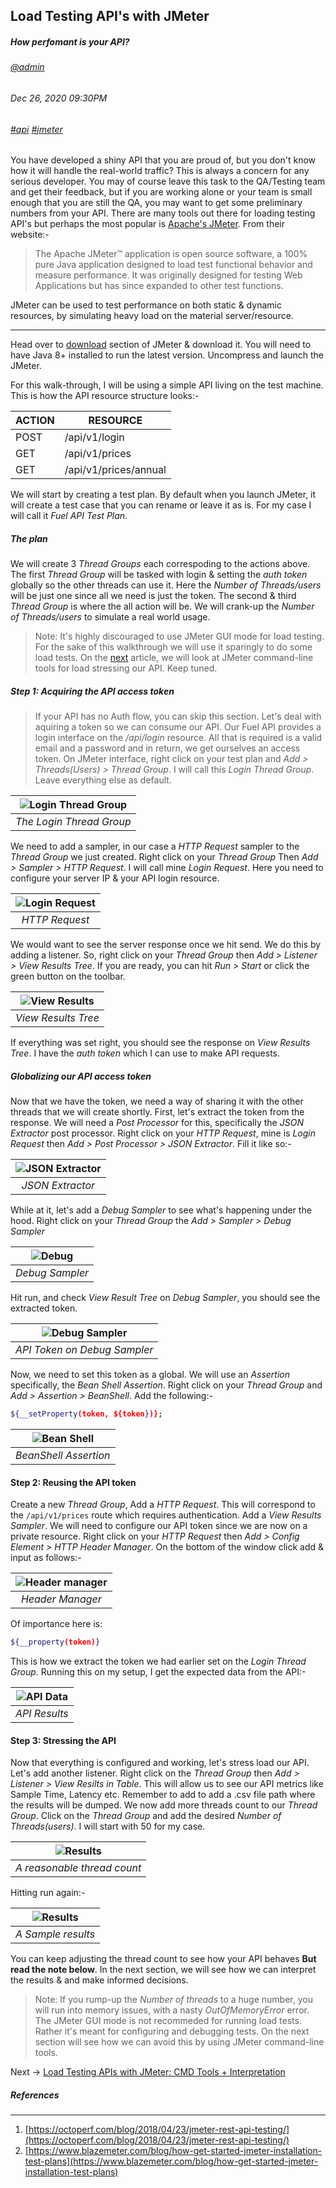 ## Load Testing API's with JMeter
##### *How perfomant is your API?*
###### [@admin](/whoami)
###### Dec 26, 2020 09:30PM
###### [#api]() [#jmeter]()

You have developed a shiny API that you are proud of, but you don't know how it will handle the real-world traffic? This is always a concern for any serious developer. You may of course leave this task to the QA/Testing team and get their feedback, but if you are working alone or your team is small enough that you are still the QA, you may want to get some preliminary numbers from your API. There are many tools out there for loading testing API's but perhaps the most popular is [Apache's JMeter](https://jmeter.apache.org/). From their website:-
> The Apache JMeter™ application is open source software, a 100% pure Java application designed to load test functional behavior and measure performance. It was originally designed for testing Web Applications but has since expanded to other test functions.

JMeter can be used to test performance on both static &amp; dynamic resources, by simulating heavy load on the material server/resource. 

---

Head over to [download](https://jmeter.apache.org/download_jmeter.cgi) section of JMeter &amp; download it. You will need to have Java 8+ installed to run the latest version. Uncompress and launch the JMeter.

For this walk-through, I will be using a simple API living on the test machine. This is how the API resource structure looks:-

ACTION | RESOURCE
------ | --------
POST | /api/v1/login
GET | /api/v1/prices
GET | /api/v1/prices/annual

We will start by creating a test plan. By default when you launch JMeter, it will create a test case that you can rename or leave it as is. For my case I will call it *Fuel API Test Plan*.

##### The plan

We will create 3 *Thread Groups* each correspoding to the actions above. The first *Thread Group* will be tasked with login &amp; setting the *auth token* globally so the other threads can use it. Here the *Number of Threads/users* will be just one since all we need is just the token. The second &amp; third *Thread Group* is where the all action will be. We will crank-up the *Number of Threads/users* to simulate a real world usage.

> Note: It's highly discouraged to use JMeter GUI mode for load testing. For the sake of this walkthrough we will use it sparingly to do some load tests. On the [next](/blog/load-testing-apis-jmeter-cmd) article, we will look at JMeter command-line tools for load stressing our API. Keep tuned.

##### Step 1: Acquiring the API access token

> If your API has no Auth flow, you can skip this section.
Let's deal with aquiring a token so we can consume our API. Our Fuel API provides a login interface on the */api/login* resource. All that is required is a valid email and a password and in return, we get ourselves an access token. On JMeter interface, right click on your test plan and *Add > Threads(Users) > Thread Group*. I will call this *Login Thread Group*. Leave everything else as default.

| ![Login Thread Group](/images/blog/jmeter/02.png) | 
|:--:| 
| *The Login Thread Group* |

We need to add a sampler, in our case a *HTTP Request* sampler to the *Thread Group* we just created. Right click on your *Thread Group* Then *Add > Sampler > HTTP Request*. I will call mine *Login Request*. Here you need to configure your server IP &amp; your API login resource.

| ![Login Request](/images/blog/jmeter/03.png) | 
|:--:| 
| *HTTP Request* |

We would want to see the server response once we hit send. We do this by adding a listener. So, right click on your *Thread Group* then *Add > Listener > View Results Tree*. If you are ready, you can hit *Run > Start* or click the green button on the toolbar.

| ![View Results](/images/blog/jmeter/05.png) | 
|:--:| 
| *View Results Tree* |

If everything was set right, you should see the response on *View Results Tree*. I have the *auth token* which I can use to make API requests.

##### Globalizing our API access token

Now that we have the token, we need a way of sharing it with the other threads that we will create shortly. First, let's extract the token from the response. We will need a *Post Processor* for this, specifically the *JSON Extractor* post processor. Right click on your *HTTP Request*, mine is *Login Request* then *Add > Post Processor > JSON Extractor*. Fill it like so:-

| ![JSON Extractor](/images/blog/jmeter/06.png) | 
|:--:| 
| *JSON Extractor* |

While at it, let's add a *Debug Sampler* to see what's happening under the hood. Right click on your *Thread Group* the *Add > Sampler > Debug Sampler*

| ![Debug](/images/blog/jmeter/07.png) | 
|:--:| 
| *Debug Sampler* |

Hit run, and check *View Result Tree* on *Debug Sampler*, you should see the extracted token.

| ![Debug Sampler](/images/blog/jmeter/08.png) | 
|:--:| 
| *API Token on Debug Sampler* |

Now, we need to set this token as a global. We will use an *Assertion* specifically, the *Bean Shell Assertion*. Right click on your *Thread Group* and *Add > Assertion > BeanShell*. Add the following:-

```sh
${__setProperty(token, ${token})};
```

| ![Bean Shell](/images/blog/jmeter/09.png) | 
|:--:| 
| *BeanShell Assertion* |

#### Step 2: Reusing the API token

Create a new *Thread Group*, Add a *HTTP Request*. This will correspond to the `/api/v1/prices` route which requires authentication. Add a *View Results Sampler*. We will need to configure our API token since we are now on a private resource. Right click on your *HTTP Request* then *Add > Config Element > HTTP Header Manager*. On the bottom of the window click add &amp; input as follows:-

| ![Header manager](/images/blog/jmeter/10.png) | 
|:--:| 
| *Header Manager* |

Of importance here is:

```sh
${__property(token)}
```
This is how we extract the token we had earlier set on the *Login Thread Group*. Running this on my setup, I get the expected data from the API:-

| ![API Data](/images/blog/jmeter/11.png) | 
|:--:| 
| *API Results* |

#### Step 3: Stressing the API

Now that everything is configured and working, let's stress load our API. Let's add another listener. Right click on the *Thread Group* then *Add > Listener > View Resilts in Table*. This will allow us to see our API metrics like Sample Time, Latency etc. Remember to add to add a .csv file path where the results will be dumped. We now add more threads count to our *Thread Group*. Click on the *Thread Group* and add the desired *Number of Threads(users)*. I will start with 50 for my case. 

| ![Results](/images/blog/jmeter/12.png) | 
|:--:| 
| *A reasonable thread count* |

Hitting run again:-

| ![Results](/images/blog/jmeter/13.png) | 
|:--:| 
| *A Sample results* |

You can keep adjusting the thread count to see how your API behaves **But read the note below**. In the next section, we will see how we can interpret the results &amp; and make informed decisions. 

> Note: If you rump-up the *Number of threads* to a huge number, you will run into memory issues, with a nasty *OutOfMemoryError* error. The JMeter GUI mode is not recommeded for running load tests. Rather it's meant for configuring and debugging tests. On the next section will see how we can avoid this by using JMeter command-line tools.

Next -> [Load Testing APIs with JMeter: CMD Tools + Interpretation](/blog/load-testing-apis-jmeter-cmd)

##### References
---
1. [https://octoperf.com/blog/2018/04/23/jmeter-rest-api-testing/](https://octoperf.com/blog/2018/04/23/jmeter-rest-api-testing/)
2. [https://www.blazemeter.com/blog/how-get-started-jmeter-installation-test-plans](https://www.blazemeter.com/blog/how-get-started-jmeter-installation-test-plans)







